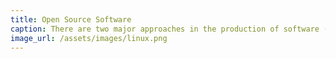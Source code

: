 ```yaml
---
title: Open Source Software
caption: There are two major approaches in the production of software (open-source and proprietary), which have co-existed and have created hybrid forms of software, which take advantage of the complementary strengths.
image_url: /assets/images/linux.png
---
```

